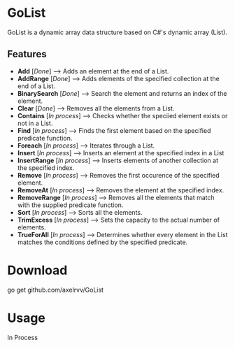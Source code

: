# GoList

GoList is a dynamic array data structure based on C#'s dynamic array (List).

## Features
- **Add** [*Done*] --> Adds an element at the end of a List.
- **AddRange** [*Done*] --> Adds elements of the specified collection at the end of a List.
- **BinarySearch** [*Done*] --> Search the element and returns an index of the element.
- **Clear** [*Done*] --> Removes all the elements from a List.
- **Contains** [*In process*] --> Checks whether the speciied element exists or not in a List.
- **Find** [*In process*] --> Finds the first element based on the specified predicate function.
- **Foreach** [*In process*] --> Iterates through a List.
- **Insert** [*In process*] --> Inserts an element at the specified index in a List
- **InsertRange** [*In process*] --> Inserts elements of another collection at the specified index.
- **Remove** [*In process*] --> Removes the first occurence of the specified element. 
- **RemoveAt** [*In process*] --> Removes the element at the specified index.
- **RemoveRange** [*In process*] --> Removes all the elements that match with the supplied predicate function.
- **Sort** [*In process*] --> Sorts all the elements. 
- **TrimExcess** [*In process*] --> Sets the capacity to the actual number of elements. 
- **TrueForAll** [*In process*] --> Determines whether every element in the List matches the conditions defined by the specified predicate. 

# Download

go get github.com/axelrvv/GoList

# Usage 
In Process
```Go

```